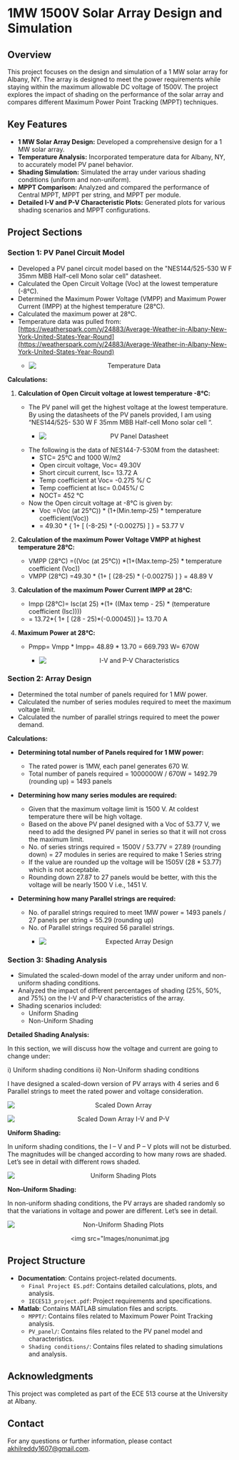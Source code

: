 # 1MW 1500V Solar Array Design and Simulation

## Overview

This project focuses on the design and simulation of a 1 MW solar array for Albany, NY. The array is designed to meet the power requirements while staying within the maximum allowable DC voltage of 1500V. The project explores the impact of shading on the performance of the solar array and compares different Maximum Power Point Tracking (MPPT) techniques.

## Key Features

* **1 MW Solar Array Design:** Developed a comprehensive design for a 1 MW solar array.
* **Temperature Analysis:** Incorporated temperature data for Albany, NY, to accurately model PV panel behavior.
* **Shading Simulation:** Simulated the array under various shading conditions (uniform and non-uniform).
* **MPPT Comparison:** Analyzed and compared the performance of Central MPPT, MPPT per string, and MPPT per module.
* **Detailed I-V and P-V Characteristic Plots:** Generated plots for various shading scenarios and MPPT configurations.

## Project Sections

### Section 1: PV Panel Circuit Model

* Developed a PV panel circuit model based on the "NES144/525-530 W F 35mm MBB Half-cell Mono solar cell" datasheet.
* Calculated the Open Circuit Voltage (Voc) at the lowest temperature (-8°C).
* Determined the Maximum Power Voltage (VMPP) and Maximum Power Current (IMPP) at the highest temperature (28°C).
* Calculated the maximum power at 28°C.
* Temperature data was pulled from: [https://weatherspark.com/y/24883/Average-Weather-in-Albany-New-York-United-States-Year-Round](https://weatherspark.com/y/24883/Average-Weather-in-Albany-New-York-United-States-Year-Round)
    * <p align="center"><img src="Images/temp.jpg" alt="Temperature Data" style="display: block; margin: 0 auto;"></p>

**Calculations:**

1.  **Calculation of Open Circuit voltage at lowest temperature -8℃:**

    * The PV panel will get the highest voltage at the lowest temperature. By using the datasheets of the PV panels provided, I am using “NES144/525- 530 W F 35mm MBB Half-cell Mono solar cell “.
        * <p align="center"><img src="Images/datasheet.jpg" alt="PV Panel Datasheet" style="display: block; margin: 0 auto;"></p>
    * The following is the data of NES144-7-530M from the datasheet:
        * STC= 25℃ and 1000 W/m2
        * Open circuit voltage, Voc= 49.30V
        * Short circuit current, Isc= 13.72 A
        * Temp coefficient at Voc= -0.275 %/ C
        * Temp coefficient at Isc= 0.045%/ C
        * NOCT= 452 ℃
    * Now the Open circuit voltage at -8℃ is given by:
        * Voc =(Voc (at 25℃)) * (1+(Min.temp-25) * temperature coefficient(Voc))
        * = 49.30 * { 1+ [ (-8-25) * (-0.00275) ] } = 53.77 V

2.  **Calculation of the maximum Power Voltage VMPP at highest temperature 28℃:**

    * VMPP (28℃) =((Voc (at 25℃)) *(1+(Max.temp-25) * temperature coefficient (Voc))
    * VMPP (28℃) =49.30 * {1+ [ (28-25) * (-0.00275) ] } = 48.89 V

3.  **Calculation of the maximum Power Current IMPP at 28℃:**

    * Impp (28℃)= Isc(at 25) *(1+ ((Max temp - 25) * (temperature coefficient (Isc))))
    * = 13.72*{ 1+ [ (28 - 25)*(-0.00045)] }= 13.70 A

4.  **Maximum Power at 28℃:**

    * Pmpp= Vmpp * Impp= 48.89 * 13.70 = 669.793 W= 670W
        * <p align="center"><img src="Images/Ivpv.jpg" alt="I-V and P-V Characteristics" style="display: block; margin: 0 auto;"></p>

### Section 2: Array Design

* Determined the total number of panels required for 1 MW power.
* Calculated the number of series modules required to meet the maximum voltage limit.
* Calculated the number of parallel strings required to meet the power demand.

**Calculations:**

* **Determining total number of Panels required for 1 MW power:**

    * The rated power is 1MW, each panel generates 670 W.
    * Total number of panels required = 1000000W / 670W = 1492.79 (rounding up) = 1493 panels

* **Determining how many series modules are required:**

    * Given that the maximum voltage limit is 1500 V. At coldest temperature there will be high voltage.
    * Based on the above PV panel designed with a Voc of 53.77 V, we need to add the designed PV panel in series so that it will not cross the maximum limit.
    * No. of series strings required = 1500V / 53.77V = 27.89 (rounding down) = 27 modules in series are required to make 1 Series string
    * If the value are rounded up the voltage will be 1505V (28 * 53.77) which is not acceptable.
    * Rounding down 27.87 to 27 panels would be better, with this the voltage will be nearly 1500 V i.e., 1451 V.

* **Determining how many Parallel strings are required:**

    * No. of parallel strings required to meet 1MW power = 1493 panels / 27 panels per string = 55.29 (rounding up)
    * No. of Parallel strings required 56 parallel strings.
        * <p align="center"><img src="Images/expecteddesign.jpg" alt="Expected Array Design" style="display: block; margin: 0 auto;"></p>

### Section 3: Shading Analysis

* Simulated the scaled-down model of the array under uniform and non-uniform shading conditions.
* Analyzed the impact of different percentages of shading (25%, 50%, and 75%) on the I-V and P-V characteristics of the array.
* Shading scenarios included:
    * Uniform Shading
    * Non-Uniform Shading

**Detailed Shading Analysis:**

In this section, we will discuss how the voltage and current are going to change under:

i) Uniform shading conditions
ii) Non-Uniform shading conditions

I have designed a scaled-down version of PV arrays with 4 series and 6 Parallel strings to meet the rated power and voltage consideration.
     <p align="center"><img src="Images/scaleddown.jpg" alt="Scaled Down Array" style="display: block; margin: 0 auto;"></p>
     <p align="center"><img src="Images/scaleddownivpv.jpg" alt="Scaled Down Array I-V and P-V" style="display: block; margin: 0 auto;"></p>

**Uniform Shading:**

In uniform shading conditions, the I – V and P – V plots will not be disturbed. The magnitudes will be changed according to how many rows are shaded. Let’s see in detail with different rows shaded.
     <p align="center"><img src="Images/uniformshading.jpg" alt="Uniform Shading Plots" style="display: block; margin: 0 auto;"></p>

**Non–Uniform Shading:**

In non-uniform shading conditions, the PV arrays are shaded randomly so that the variations in voltage and power are different. Let’s see in detail.
     <p align="center"><img src="Images/nonuni.jpg" alt="Non-Uniform Shading Plots" style="display: block; margin: 0 auto;"></p>
     <p align="center"><img src="Images/nonunimat.jpg

## Project Structure

* **Documentation**: Contains project-related documents.
    * `Final Project ES.pdf`: Contains detailed calculations, plots, and analysis.
    * `IECE513_project.pdf`: Project requirements and specifications.
* **Matlab**: Contains MATLAB simulation files and scripts.
    * `MPPT/`: Contains files related to Maximum Power Point Tracking analysis.
    * `PV_panel/`: Contains files related to the PV panel model and characteristics.
    * `Shading conditions/`: Contains files related to shading simulations and analysis.

  
## Acknowledgments

This project was completed as part of the ECE 513 course at the University at Albany.

## Contact

For any questions or further information, please contact akhilreddy1607@gmail.com.

